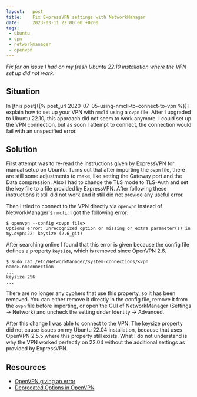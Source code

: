 ```yaml
---
layout:   post
title:    Fix ExpressVPN settings with NetworkManager
date:     2023-03-11 22:00:00 +0200
tags:     
 - ubuntu
 - vpn
 - networkmanager
 - openvpn
---
```

*Fix for an issue I had on my fresh Ubuntu 22.10 installation where the VPN set up did not work.*

## Situation
In [this post]({% post_url 2020-07-05-using-nmcli-to-connect-to-vpn %}) I explain how to set up your VPN with `nmcli` using a `ovpn` file. After I upgraded to Ubuntu 22.10, this approach did not seem to work anymore. I could set up the VPN connection, but as soon I attempt to connect, the connection would fail with an unspecified error.

## Solution
First attempt was to re-read the instructions given by ExpressVPN for manual setup on Ubuntu. Turns out that after importing the `ovpn` file, there are still some adjustments to make, like setting the Gateway port and the Data compression. Also I had to change the TLS mode to TLS-Auth and set the key file to a file provided by ExpressVPN. After following these instructions it still did not work and it still did not provide any useful error.

Then I tried to connect to the VPN directly via `openvpn` instead of NetworkManager's `nmcli`, I got the following error:
```console
$ openvpn --config <ovpn file>
Options error: Unrecognized option or missing or extra parameter(s) in my.ovpn:22: keysize (2.6_git)
```
After searching online I found that this error is given because the config file defines a property `keysize`, which is removed since OpenVPN 2.6.
```console
$ sudo cat /etc/NetworkManager/system-connections/<vpn name>.nmconnection
...
keysize 256
...
```
There are no longer any cyphers that use this property, so it has been removed. You can either remove it directly in the config file, remove it from the `ovpn` file before importing, or open the GUI of NetworkManager (Settings -> Network) and uncheck the setting under Identity -> Advanced.

After this change I was able to connect to the VPN. The keysize property did not cause issues on my Ubuntu 22.04 installation, because that uses OpenVPN 2.5.5 where this property still exists. What I do not understand is why the VPN worked perfectly on 22.04 without the additional settings as provided by ExpressVPN.

## Resources
- [OpenVPN giving an error][superuser]
- [Deprecated Options in OpenVPN][openvpn]

[superuser]: https://superuser.com/questions/1385043/openvpn-giving-an-error-options-error-unrecognized-option-or-missing-or-extra
[openvpn]: https://community.openvpn.net/openvpn/wiki/DeprecatedOptions#a--keysize

